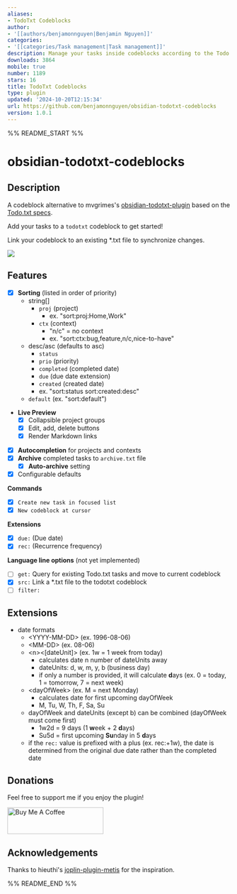 ```yaml
---
aliases:
- TodoTxt Codeblocks
author:
- '[[authors/benjamonnguyen|Benjamin Nguyen]]'
categories:
- '[[categories/Task management|Task management]]'
description: Manage your tasks inside codeblocks according to the Todo.txt specification.
downloads: 3864
mobile: true
number: 1189
stars: 16
title: TodoTxt Codeblocks
type: plugin
updated: '2024-10-20T12:15:34'
url: https://github.com/benjamonnguyen/obsidian-todotxt-codeblocks
version: 1.0.1
---
```


%% README_START %%

# obsidian-todotxt-codeblocks

## Description
A codeblock alternative to mvgrimes's [obsidian-todotxt-plugin](https://github.com/mvgrimes/obsidian-todotxt-plugin) based on the [Todo.txt specs](https://github.com/todotxt/todo.txt).

Add your tasks to a `todotxt` codeblock to get started!

Link your codeblock to an existing *.txt file to synchronize changes.

<img src="https://raw.githubusercontent.com/benjamonnguyen/obsidian-todotxt-codeblocks/HEAD/assets/demo.gif" />

## Features
- [x] **Sorting** (listed in order of priority)
  - string[]
    - `proj` (project)
      - ex. "sort:proj:Home,Work"
    - `ctx` (context)
      - "n/c" = no context
      - ex. "sort:ctx:bug,feature,n/c,nice-to-have"
  - desc/asc (defaults to asc)
    - `status`
    - `prio` (priority)
    - `completed` (completed date)
    - `due` (due date extension)
    - `created` (created date)
    - ex. "sort:status sort:created:desc"
  - `default` (ex. "sort:default")
- **Live Preview**
  - [x] Collapsible project groups
  - [x] Edit, add, delete buttons
  - [x] Render Markdown links
- [x] **Autocompletion** for projects and contexts
- [x] **Archive** completed tasks to `archive.txt` file
  - [x] **Auto-archive** setting
- [x] Configurable defaults

**Commands**
- [x] `Create new task in focused list`
- [x] `New codeblock at cursor`

**Extensions**
  - [x] `due:` (Due date)
  - [x] `rec:` (Recurrence frequency)

**Language line options** (not yet implemented)
  - [ ] `get:` Query for existing Todo.txt tasks and move to current codeblock
  - [x] `src:` Link a *.txt file to the todotxt codeblock
  - [ ] `filter:`

## Extensions
  - date formats
    - \<YYYY-MM-DD> (ex. 1996-08-06)
    - \<MM-DD> (ex. 08-06)
    - \<n><[dateUnit]> (ex. 1w = 1 week from today)
      - calculates date n number of dateUnits away
      - dateUnits: d, w, m, y, b (business day)
      - if only a number is provided, it will calculate **d**ays (ex. 0 = today, 1 = tomorrow, 7 = next week)
    - \<dayOfWeek> (ex. M = next Monday)
      - calculates date for first upcoming dayOfWeek
      - M, Tu, W, Th, F, Sa, Su
    - dayOfWeek and dateUnits (except b) can be combined (dayOfWeek must come first)
      - 1w2d = 9 days (1 **w**eek + 2 **d**ays)
      - Su5d = first upcoming **Su**nday in 5 **d**ays
    - if the `rec:` value is prefixed with a plus (ex. rec:+1w), the date is determined from the original due date rather than the completed date

## Donations
Feel free to support me if you enjoy the plugin!

<a href="https://www.buymeacoffee.com/benjamonn" target="_blank"><img src="https://cdn.buymeacoffee.com/buttons/v2/default-yellow.png" alt="Buy Me A Coffee" style="height: 60px !important;width: 217px !important;" ></a>

## Acknowledgements
Thanks to hieuthi's [joplin-plugin-metis](https://github.com/hieuthi/joplin-plugin-metis) for the inspiration.


%% README_END %%